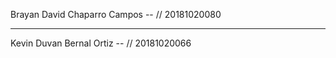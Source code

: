 Brayan David Chaparro Campos -- // 20181020080

-----------------------------------------------

Kevin Duvan Bernal Ortiz -- // 20181020066
